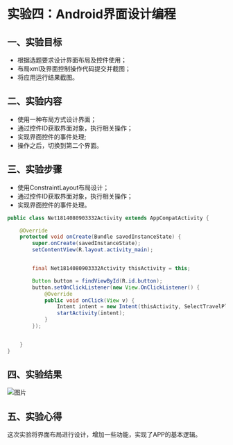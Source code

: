 # 实验四：Android界面设计编程

## 一、实验目标
- 根据选题要求设计界面布局及控件使用；
- 布局xml及界面控制操作代码提交并截图；
- 将应用运行结果截图。

## 二、实验内容 
- 使用一种布局方式设计界面； 
-  通过控件ID获取界面对象，执行相关操作； 
-  实现界面控件的事件处理; 
-  操作之后，切换到第二个界面。 

## 三、实验步骤
- 使用ConstraintLayout布局设计；
- 通过控件ID获取界面对象，执行相关操作；
- 实现界面控件的事件处理。
```java
public class Net1814080903332Activity extends AppCompatActivity {

    @Override
    protected void onCreate(Bundle savedInstanceState) {
        super.onCreate(savedInstanceState);
        setContentView(R.layout.activity_main);


        final Net1814080903332Activity thisActivity = this;

        Button button = findViewById(R.id.button);
        button.setOnClickListener(new View.OnClickListener() {
            @Override
            public void onClick(View v) {
                Intent intent = new Intent(thisActivity, SelectTravelPlace.class);
                startActivity(intent);
            }
        });


    }
}
```
## 四、实验结果
![图片](https://github.com/eason89/android-labs-2020/blob/master/students/net1814080903332/4.PNG)
## 五、实验心得
  这次实验将界面布局进行设计，增加一些功能，实现了APP的基本逻辑。
